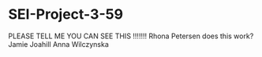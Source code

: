 # SEI-Project-3-59

PLEASE TELL ME YOU CAN SEE THIS !!!!!!!
Rhona Petersen
does this work?
Jamie Joahill
Anna Wilczynska
